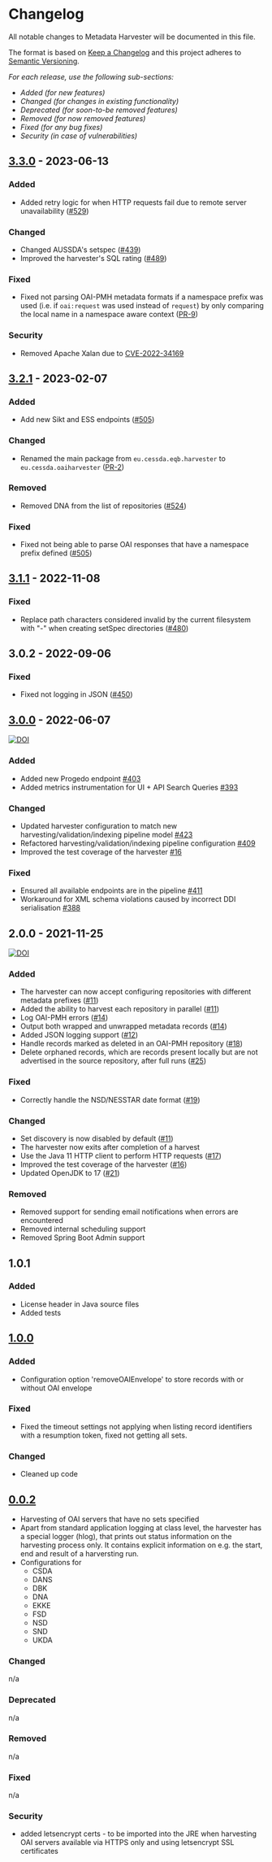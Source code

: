 # Changelog

All notable changes to Metadata Harvester will be documented in this file.

The format is based on [Keep a Changelog](http://keepachangelog.com/en/1.0.0/)
and this project adheres to [Semantic Versioning](http://semver.org/spec/v2.0.0.html).

*For each release, use the following sub-sections:*

- *Added (for new features)*
- *Changed (for changes in existing functionality)*
- *Deprecated (for soon-to-be removed features)*
- *Removed (for now removed features)*
- *Fixed (for any bug fixes)*
- *Security (in case of vulnerabilities)*

## [3.3.0] - 2023-06-13

### Added

- Added retry logic for when HTTP requests fail due to remote server
  unavailability ([#529](https://github.com/cessda/cessda.cdc.versions/issues/529))

### Changed

- Changed AUSSDA's setspec ([#439](https://github.com/cessda/cessda.cdc.versions/issues/439))
- Improved the harvester's SQL rating ([#489](https://github.com/cessda/cessda.cdc.versions/issues/489))

### Fixed

- Fixed not parsing OAI-PMH metadata formats if a namespace prefix was used (i.e. if `oai:request` was used instead
  of `request`) by only comparing the local name in a namespace aware
  context ([PR-9](https://github.com/cessda/cessda.metadata.harvester/pull/9))

### Security

- Removed Apache Xalan due to [CVE-2022-34169](https://github.com/advisories/GHSA-9339-86wc-4qgf)

## [3.2.1] - 2023-02-07

### Added

- Add new Sikt and ESS endpoints ([#505](https://github.com/cessda/cessda.cdc.versions/issues/505))

### Changed

- Renamed the main package from `eu.cessda.eqb.harvester` to
  `eu.cessda.oaiharvester`
  ([PR-2](https://github.com/cessda/cessda.metadata.harvester/pull/2))

### Removed

- Removed DNA from the list of repositories ([#524](https://github.com/cessda/cessda.cdc.versions/issues/524))

### Fixed

- Fixed not being able to parse OAI responses that have a namespace
  prefix defined
  ([#505](https://github.com/cessda/cessda.cdc.versions/issues/505))

## [3.1.1] - 2022-11-08

### Fixed

- Replace path characters considered invalid by the current filesystem
  with "-" when creating setSpec directories
  ([#480](https://github.com/cessda/cessda.cdc.versions/issues/480))

## 3.0.2 - 2022-09-06

### Fixed

- Fixed not logging in JSON ([#450](https://github.com/cessda/cessda.cdc.versions/issues/450))

## [3.0.0] - 2022-06-07

[![DOI](https://zenodo.org/badge/DOI/10.5281/zenodo.6577757.svg)](https://doi.org/10.5281/zenodo.6577757)

### Added

- Added new Progedo endpoint [#403](https://github.com/cessda/cessda.cdc.versions/issues/403)
- Added metrics instrumentation for UI + API Search Queries [#393](https://github.com/cessda/cessda.cdc.versions/issues/393)

### Changed

- Updated harvester configuration to match new
  harvesting/validation/indexing pipeline model
  [#423](https://github.com/cessda/cessda.cdc.versions/issues/423)
- Refactored harvesting/validation/indexing pipeline configuration [#409](https://github.com/cessda/cessda.cdc.versions/issues/409)
- Improved the test coverage of the harvester [#16](https://bitbucket.org/cessda/cessda.metadata.harvester/issues/16)

### Fixed

- Ensured all available endpoints are in the pipeline [#411](https://github.com/cessda/cessda.cdc.versions/issues/411)
- Workaround for XML schema violations caused by incorrect DDI serialisation [#388](https://github.com/cessda/cessda.cdc.versions/issues/388)

## 2.0.0 - 2021-11-25

[![DOI](https://zenodo.org/badge/DOI/10.5281/zenodo.5711128.svg)](https://doi.org/10.5281/zenodo.5711128)

### Added

- The harvester can now accept configuring repositories with different
  metadata prefixes
  ([#11](https://bitbucket.org/cessda/cessda.eqb.metadata.harvester/issues/11))
- Added the ability to harvest each repository in parallel ([#11](https://bitbucket.org/cessda/cessda.eqb.metadata.harvester/issues/11))
- Log OAI-PMH errors ([#14](https://bitbucket.org/cessda/cessda.eqb.metadata.harvester/issues/14))
- Output both wrapped and unwrapped metadata records ([#14](https://bitbucket.org/cessda/cessda.eqb.metadata.harvester/issues/14))
- Added JSON logging support ([#12](https://bitbucket.org/cessda/cessda.eqb.metadata.harvester/issues/12))
- Handle records marked as deleted in an OAI-PMH repository ([#18](https://bitbucket.org/cessda/cessda.eqb.metadata.harvester/issues/18))
- Delete orphaned records, which are records present locally but are
  not advertised in the source repository, after full runs
  ([#25](https://bitbucket.org/cessda/cessda.eqb.metadata.harvester/issues/25))

### Fixed

- Correctly handle the NSD/NESSTAR date format ([#19](https://bitbucket.org/cessda/cessda.eqb.metadata.harvester/issues/19))

### Changed

- Set discovery is now disabled by default ([#11](https://bitbucket.org/cessda/cessda.eqb.metadata.harvester/issues/11))
- The harvester now exits after completion of a harvest
- Use the Java 11 HTTP client to perform HTTP requests ([#17](https://bitbucket.org/cessda/cessda.eqb.metadata.harvester/issues/17))
- Improved the test coverage of the harvester ([#16](https://bitbucket.org/cessda/cessda.eqb.metadata.harvester/issues/16))
- Updated OpenJDK to 17 ([#21](https://bitbucket.org/cessda/cessda.eqb.metadata.harvester/issues/21))

### Removed

- Removed support for sending email notifications when errors are encountered
- Removed internal scheduling support
- Removed Spring Boot Admin support

## 1.0.1

### Added

- License header in Java source files
- Added tests

## [1.0.0]

### Added

- Configuration option 'removeOAIEnvelope' to store records with or without OAI envelope

### Fixed

- Fixed the timeout settings not applying when listing record
  identifiers with a resumption token, fixed not getting all sets.

### Changed

- Cleaned up code

## [0.0.2]

- Harvesting of OAI servers that have no sets specified
- Apart from standard application logging at class level, the
  harvester has a special logger (hlog), that prints out status
  information on the harvesting process only. It contains explicit
  information on e.g. the start, end and result of a harversting run.
- Configurations for
   - CSDA
   - DANS
   - DBK
   - DNA
   - EKKE
   - FSD
   - NSD
   - SND
   - UKDA

### Changed

n/a

### Deprecated

n/a

### Removed

n/a

### Fixed

n/a

### Security

- added letsencrypt certs - to be imported into the JRE when
  harvesting OAI servers available via HTTPS only and using
  letsencrypt SSL certificates

[3.3.0]: https://github.com/cessda/cessda.metadata.harvester/releases/tag/3.3.0

[3.2.1]: https://github.com/cessda/cessda.metadata.harvester/releases/tag/3.2.1
[3.1.1]: https://github.com/cessda/cessda.metadata.harvester/releases/tag/3.1.1
[3.0.0]: https://github.com/cessda/cessda.metadata.harvester/releases/tag/3.0.0
[1.0.0]: https://github.com/cessda/cessda.metadata.harvester/releases/tag/1.0.0
[0.0.2]: https://github.com/cessda/cessda.metadata.harvester/releases/tag/0.0.2
